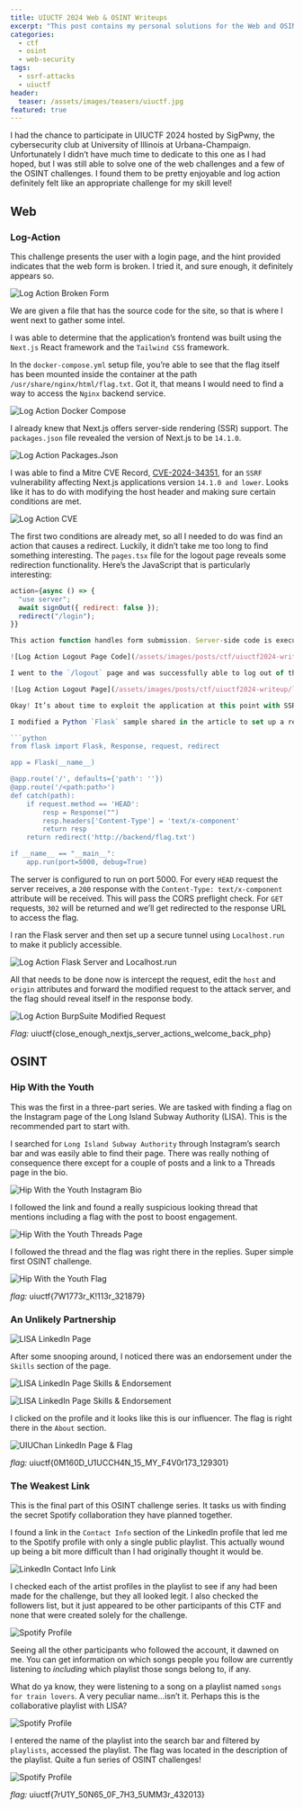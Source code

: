 ```yaml
---
title: UIUCTF 2024 Web & OSINT Writeups
excerpt: "This post contains my personal solutions for the Web and OSINT challenges from UIUCTF"
categories:
  - ctf
  - osint
  - web-security
tags:
  - ssrf-attacks
  - uiuctf
header:
  teaser: /assets/images/teasers/uiuctf.jpg
featured: true
---
```


I had the chance to participate in UIUCTF 2024 hosted by SigPwny, the cybersecurity club at University of Illinois at Urbana-Champaign. Unfortunately I didn’t have much time to dedicate to this one as I had hoped, but I was still able to solve one of the web challenges and a few of the OSINT challenges. I found them to be pretty enjoyable and log action definitely felt like an appropriate challenge for my skill level!

## Web

### Log-Action

This challenge presents the user with a login page, and the hint provided indicates that the web form is broken. I tried it, and sure enough, it definitely appears so.

![Log Action Broken Form](/assets/images/posts/ctf/uiuctf2024-writeup/logaction-broken.jpg)

We are given a file that has the source code for the site, so that is where I went next to gather some intel.

I was able to determine that the application’s frontend was built using the `Next.js` React framework and the `Tailwind CSS` framework.

In the `docker-compose.yml` setup file, you’re able to see that the flag itself has been mounted inside the container at the path `/usr/share/nginx/html/flag.txt`. Got it, that means I would need to find a way to access the `Nginx` backend service.

![Log Action Docker Compose](/assets/images/posts/ctf/uiuctf2024-writeup/logaction-compose.jpg)

I already knew that Next.js offers server-side rendering (SSR) support. The `packages.json` file revealed the version of Next.js to be `14.1.0`.

![Log Action Packages.Json](/assets/images/posts/ctf/uiuctf2024-writeup/logaction-packages.jpg)

I was able to find a Mitre CVE Record, [CVE-2024-34351](https://cve.mitre.org/cgi-bin/cvename.cgi?name=CVE-2024-34351), for an `SSRF` vulnerability affecting Next.js applications version `14.1.0 and lower`. Looks like it has to do with modifying the host header and making sure certain conditions are met.

![Log Action CVE](/assets/images/posts/ctf/uiuctf2024-writeup/logaction-cve-2024-34351.jpg)

The first two conditions are already met, so all I needed to do was find an action that causes a redirect. Luckily, it didn’t take me too long to find something interesting. The `pages.tsx` file for the logout page reveals some redirection functionality. Here’s the JavaScript that is particularly interesting:

```javascript
action={async () => {
  "use server";
  await signOut({ redirect: false });
  redirect("/login");
}}

This action function handles form submission. Server-side code is executed to log a user out without performing an automatic redirection. The user is redirected to the `/login` page after the logout process is complete. Very interesting…server-side actions in Next.js are designed to be executed regardless of the user’s authentication state. This implies that the action function can be triggered without checking if the user is logged in, so let’s try it.

![Log Action Logout Page Code](/assets/images/posts/ctf/uiuctf2024-writeup/logaction-redirect.jpg)

I went to the `/logout` page and was successfully able to log out of the application and be redirected to the login page.

![Log Action Logout Page](/assets/images/posts/ctf/uiuctf2024-writeup/logaction-logout.jpg)

Okay! It’s about time to exploit the application at this point with SSRF. I was actually able to find a really awesome article on this topic, [Digging for SSRF in NextJS apps](https://www.assetnote.io/resources/research/digging-for-ssrf-in-nextjs-apps), that was written only a month before this CTF. Super convenient! Credit to Adam Kues and Shubham Shah for being the first ones to find and document this vulnerability.

I modified a Python `Flask` sample shared in the article to set up a redirection server for my SSRF attack. Here’s the full code:

```python
from flask import Flask, Response, request, redirect

app = Flask(__name__)

@app.route('/', defaults={'path': ''})
@app.route('/<path:path>')
def catch(path):
    if request.method == 'HEAD':
        resp = Response("")
        resp.headers['Content-Type'] = 'text/x-component'
        return resp
    return redirect('http://backend/flag.txt')

if __name__ == "__main__":
    app.run(port=5000, debug=True)
```

The server is configured to run on port 5000. For every `HEAD` request the server receives, a `200` response with the `Content-Type: text/x-component` attribute will be received. This will pass the CORS preflight check. For `GET` requests, `302` will be returned and we’ll get redirected to the response URL to access the flag.

I ran the Flask server and then set up a secure tunnel using `Localhost.run` to make it publicly accessible.

![Log Action Flask Server and Localhost.run](/assets/images/posts/ctf/uiuctf2024-writeup/logaction-flask.jpg)

All that needs to be done now is intercept the request, edit the `host` and `origin` attributes and forward the modified request to the attack server, and the flag should reveal itself in the response body.

![Log Action BurpSuite Modified Request](/assets/images/posts/ctf/uiuctf2024-writeup/logaction-request.jpg)

*Flag:* uiuctf{close_enough_nextjs_server_actions_welcome_back_php}

## OSINT

### Hip With the Youth

This was the first in a three-part series. We are tasked with finding a flag on the Instagram page of the Long Island Subway Authority (LISA). This is the recommended part to start with.

I searched for `Long Island Subway Authority` through Instagram’s search bar and was easily able to find their page. There was really nothing of consequence there except for a couple of posts and a link to a Threads page in the bio.

![Hip With the Youth Instagram Bio](/assets/images/posts/ctf/uiuctf2024-writeup/hwty-instabio.jpg)

I followed the link and found a really suspicious looking thread that mentions including a flag with the post to boost engagement.

![Hip With the Youth Threads Page](/assets/images/posts/ctf/uiuctf2024-writeup/hwty-thread.jpg)

I followed the thread and the flag was right there in the replies. Super simple first OSINT challenge.

![Hip With the Youth Flag](/assets/images/posts/ctf/uiuctf2024-writeup/hwty-flag.jpg)

*flag:* uiuctf{7W1773r_K!113r_321879}

### An Unlikely Partnership

![LISA LinkedIn Page](/assets/images/posts/ctf/uiuctf2024-writeup/aup-linkedin.jpg)

After some snooping around, I noticed there was an endorsement under the `Skills` section of the page.

![LISA LinkedIn Page Skills & Endorsement](/assets/images/posts/ctf/uiuctf2024-writeup/aup-endorsement.jpg)

![LISA LinkedIn Page Skills & Endorsement](/assets/images/posts/ctf/uiuctf2024-writeup/aup-endorsement2.jpg)

I clicked on the profile and it looks like this is our influencer. The flag is right there in the `About` section.

![UIUChan LinkedIn Page & Flag](/assets/images/posts/ctf/uiuctf2024-writeup/aup-flag.jpg)

*flag:* uiuctf{0M160D_U1UCCH4N_15_MY_F4V0r173_129301}

### The Weakest Link

This is the final part of this OSINT challenge series. It tasks us with finding the secret Spotify collaboration they have planned together.

I found a link in the `Contact Info` section of the LinkedIn profile that led me to the Spotify profile with only a single public playlist. This actually wound up being a bit more difficult than I had originally thought it would be.

![LinkedIn Contact Info Link](/assets/images/posts/ctf/uiuctf2024-writeup/twl-contactinfo.jpg)

I checked each of the artist profiles in the playlist to see if any had been made for the challenge, but they all looked legit. I also checked the followers list, but it just appeared to be other participants of this CTF and none that were created solely for the challenge.

![Spotify Profile](/assets/images/posts/ctf/uiuctf2024-writeup/twl-profile.jpg)

Seeing all the other participants who followed the account, it dawned on me. You can get information on which songs people you follow are currently listening to *including* which playlist those songs belong to, if any.

What do ya know, they were listening to a song on a playlist named `songs for train lovers`. A very peculiar name…isn’t it. Perhaps this is the collaborative playlist with LISA?

![Spotify Profile](/assets/images/posts/ctf/uiuctf2024-writeup/twl-activity.jpg)

I entered the name of the playlist into the search bar and filtered by `playlists`, accessed the playlist. The flag was located in the description of the playlist. Quite a fun series of OSINT challenges!

![Spotify Profile](/assets/images/posts/ctf/uiuctf2024-writeup/twl-playlist.jpg)

*flag:* uiuctf{7rU1Y_50N65_0F_7H3_5UMM3r_432013}